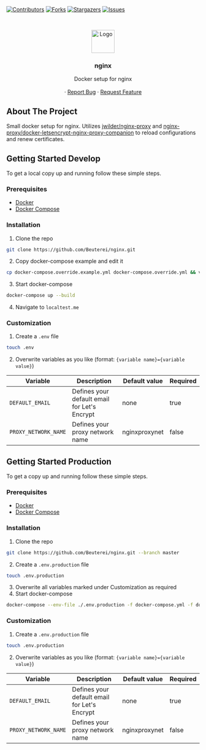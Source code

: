 [![Contributors][contributors-shield]][contributors-url]
[![Forks][forks-shield]][forks-url]
[![Stargazers][stars-shield]][stars-url]
[![Issues][issues-shield]][issues-url]


<!-- PROJECT LOGO -->
<br />
<p align="center">
  <img src="https://www.nginx.com/wp-content/uploads/2020/05/NGINX-product-icon.svg" alt="Logo" height="60">

  <h3 align="center">nginx</h3>

  <p align="center">
    Docker setup for nginx
    <br />
    <br />
    ·
    <a href="https://github.com/Beuterei/nginx/issues">Report Bug</a>
    ·
    <a href="https://github.com/Beuterei/nginx/issues">Request Feature</a>
  </p>
</p>

<!-- ABOUT THE PROJECT -->
## About The Project

Small docker setup for nginx. Utilizes [jwilder/nginx-proxy](https://github.com/nginx-proxy/nginx-proxy) and [nginx-proxy/docker-letsencrypt-nginx-proxy-companion](https://github.com/nginx-proxy/docker-letsencrypt-nginx-proxy-companion) to reload configurations and renew certificates.

<!-- GETTING STARTED -->
## Getting Started Develop

To get a local copy up and running follow these simple steps.

### Prerequisites

* [Docker](https://docs.docker.com/get-docker/)
* [Docker Compose](https://docs.docker.com/compose/install/)

### Installation

1. Clone the repo
```sh
git clone https://github.com/Beuterei/nginx.git
```
2. Copy docker-compose example and edit it
```sh
cp docker-compose.override.example.yml docker-compose.override.yml && vim docker-compose.override.yml
```
3. Start docker-compose
```sh
docker-compose up --build
```
4. Navigate to `localtest.me`

### Customization

1. Create a `.env` file
```sh
touch .env
```
2. Overwrite variables as you like (format: `{variable name}={variable value}`)

| Variable | Description | Default value | Required |
| --- | --- | --- | --- |
| `DEFAULT_EMAIL` | Defines your default email for Let's Encrypt | none | true |
| `PROXY_NETWORK_NAME` | Defines your proxy network name | nginxproxynet | false |

## Getting Started Production

To get a copy up and running follow these simple steps.

### Prerequisites

* [Docker](https://docs.docker.com/get-docker/)
* [Docker Compose](https://docs.docker.com/compose/install/)

### Installation

1. Clone the repo
```sh
git clone https://github.com/Beuterei/nginx.git --branch master
```
2. Create a `.env.production` file
```sh
touch .env.production
```
3. Overwrite all variables marked under Customization as required
4. Start docker-compose
```sh
docker-compose --env-file ./.env.production -f docker-compose.yml -f docker-compose.production.yml up -d
```

### Customization

1. Create a `.env.production` file
```sh
touch .env.production
```
2. Overwrite variables as you like (format: `{variable name}={variable value}`)

| Variable | Description | Default value | Required |
| --- | --- | --- | --- |
| `DEFAULT_EMAIL` | Defines your default email for Let's Encrypt | none | true |
| `PROXY_NETWORK_NAME` | Defines your proxy network name | nginxproxynet | false |

<!-- MARKDOWN LINKS & IMAGES -->
<!-- https://www.markdownguide.org/basic-syntax/#reference-style-links -->
[contributors-shield]: https://img.shields.io/github/contributors/Beuterei/nginx.svg?style=flat-square
[contributors-url]: https://github.com/Beuterei/nginx/graphs/contributors
[forks-shield]: https://img.shields.io/github/forks/Beuterei/nginx.svg?style=flat-square
[forks-url]: https://github.com/Beuterei/nginx/network/members
[stars-shield]: https://img.shields.io/github/stars/Beuterei/nginx.svg?style=flat-square
[stars-url]: https://github.com/Beuterei/nginx/stargazers
[issues-shield]: https://img.shields.io/github/issues/Beuterei/nginx.svg?style=flat-square
[issues-url]: https://github.com/Beuterei/nginx/issues
[license-shield]: https://img.shields.io/github/license/Beuterei/nginx.svg?style=flat-square
